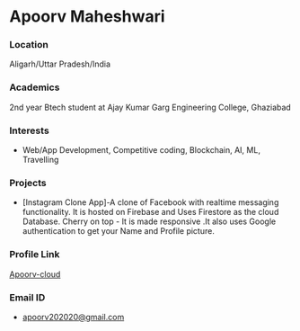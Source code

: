 # Apoorv Maheshwari

### Location

Aligarh/Uttar Pradesh/India

### Academics

2nd year Btech student at Ajay Kumar Garg Engineering College, Ghaziabad

### Interests

- Web/App Development, Competitive coding, Blockchain, AI, ML, Travelling 

### Projects

- [Instagram Clone App]-A clone of Facebook with realtime messaging functionality. It is hosted on Firebase and Uses Firestore as the cloud Database. Cherry on top - It is made responsive .It also uses Google authentication to get your Name and Profile picture.

### Profile Link

[Apoorv-cloud](https://github.com/Apoorv-cloud)

### Email ID

- apoorv202020@gmail.com
